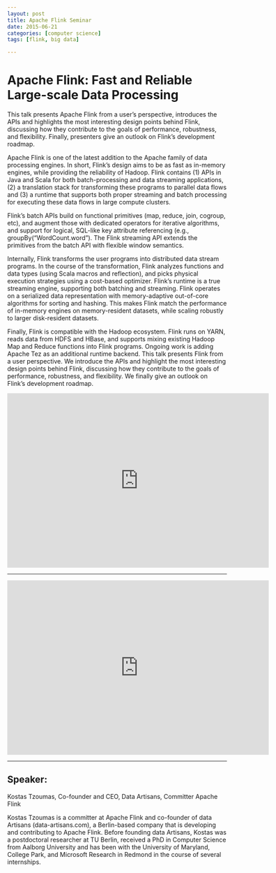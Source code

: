```yaml
---
layout: post
title: Apache Flink Seminar
date: 2015-06-21
categories: [computer science]
tags: [flink, big data]

---
```


# Apache Flink: Fast and Reliable Large-scale Data Processing 

This talk presents Apache Flink from a user’s perspective, introduces the APIs and highlights the most interesting design points behind Flink, discussing how they contribute to the goals of performance, robustness, and flexibility. Finally, presenters give an outlook on Flink’s development roadmap.

Apache Flink is one of the latest addition to the Apache family of data processing engines. In short, Flink’s design aims to be as fast as in-memory engines, while providing the reliability of Hadoop. Flink contains (1) APIs in Java and Scala for both batch-processing and data streaming applications, (2) a translation stack for transforming these programs to parallel data flows and (3) a runtime that supports both proper streaming and batch processing for executing these data flows in large compute clusters.

Flink’s batch APIs build on functional primitives (map, reduce, join, cogroup, etc), and augment those with dedicated operators for iterative algorithms, and support for logical, SQL-like key attribute referencing (e.g., groupBy(“WordCount.word”). The Flink streaming API extends the primitives from the batch API with flexible window semantics.

Internally, Flink transforms the user programs into distributed data stream programs. In the course of the transformation, Flink analyzes functions and data types (using Scala macros and reflection), and picks physical execution strategies using a cost-based optimizer. Flink’s runtime is a true streaming engine, supporting both batching and streaming. Flink operates on a serialized data representation with memory-adaptive out-of-core algorithms for sorting and hashing. This makes Flink match the performance of in-memory engines on memory-resident datasets, while scaling robustly to larger disk-resident datasets.

Finally, Flink is compatible with the Hadoop ecosystem. Flink runs on YARN, reads data from HDFS and HBase, and supports mixing existing Hadoop Map and Reduce functions into Flink programs. Ongoing work is adding Apache Tez as an additional runtime backend.
This talk presents Flink from a user perspective. We introduce the APIs and highlight the most interesting design points behind Flink, discussing how they contribute to the goals of performance, robustness, and flexibility. We finally give an outlook on Flink’s development roadmap. 

<iframe width="600" height="400" src="https://www.youtube.com/embed/i_anvNqGbXE" frameborder="0" allowfullscreen></iframe>

---

<iframe width="600" height="400" src="https://www.youtube.com/embed/CX1z6YePLGA" frameborder="0" allowfullscreen></iframe>

---

## Speaker:

Kostas Tzoumas, Co-founder and CEO, Data Artisans, Committer Apache Flink

Kostas Tzoumas is a committer at Apache Flink and co-founder of data Artisans (data-artisans.com), a Berlin-based company that is developing and contributing to Apache Flink. Before founding data Artisans, Kostas was a postdoctoral researcher at TU Berlin, received a PhD in Computer Science from Aalborg University and has been with the University of Maryland, College Park, and Microsoft Research in Redmond in the course of several internships.